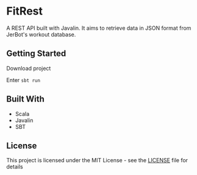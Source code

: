 # FitRest

A REST API built with Javalin. It aims to retrieve data in JSON format from JerBot's workout database.


## Getting Started

Download project

Enter `sbt run`

## Built With

* Scala
* Javalin
* SBT

## License

This project is licensed under the MIT License - see the [LICENSE](LICENSE) file for details
